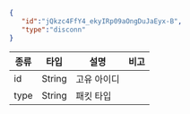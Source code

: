 ```json
{  
   "id":"jQkzc4FfY4_ekyIRp09aOngDuJaEyx-B",
   "type":"disconn"
}
```
| 종류 | 타입   | 설명        | 비고 |
|------|--------|-------------|------|
| id   | String | 고유 아이디 |      |
| type | String | 패킷 타입   |      |
